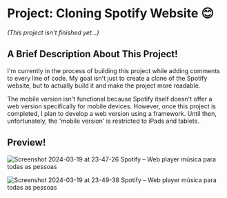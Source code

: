 # **Project: Cloning Spotify Website 😊**

*(This project isn't finished yet...)*

## **A Brief Description About This Project!**

I'm currently in the process of building this project while adding comments to every line of code. My goal isn't just to create a clone of the Spotify website, but to actually build it and make the project more readable.

The mobile version isn't functional because Spotify itself doesn't offer a web version specifically for mobile devices. However, once this project is completed, I plan to develop a web version using a framework. Until then, unfortunately, the 'mobile version' is restricted to iPads and tablets.

## **Preview!**

![Screenshot 2024-03-19 at 23-47-26 Spotify – Web player música para todas as pessoas](https://github.com/john-dalmolin/spotify-website-clone.github.io/assets/82729254/f61b227c-025a-4cfc-9361-d34fd4b4a81c)


![Screenshot 2024-03-19 at 23-49-38 Spotify – Web player música para todas as pessoas](https://github.com/john-dalmolin/spotify-website-clone.github.io/assets/82729254/1eb8ff91-2411-4745-a932-815f79c01c4f)
